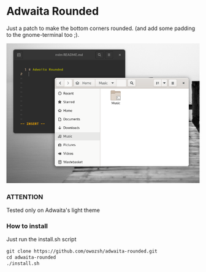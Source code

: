 # Adwaita Rounded

Just a patch to make the bottom corners rounded. (and add some padding to the gnome-terminal too ;).

![screenshot](./screenshot.png)

### ATTENTION

Tested only on Adwaita's light theme

### How to install

Just run the install.sh script

```
git clone https://github.com/owozsh/adwaita-rounded.git
cd adwaita-rounded
./install.sh
```
